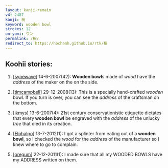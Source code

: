 ```yaml
---
layout: kanji-remain
v4: 2487
kanji: 椀
keyword: wooden bowl
strokes: 12
on-yomi: ワン
permalink: /椀/
redirect_to: https://hochanh.github.io/rtk/椀
---
```


## Koohii stories: 

1) [<a href="http://kanji.koohii.com/profile/synewave">synewave</a>] 14-6-2007(42): <strong>Wooden bowl</strong>s made of <em>wood</em> have the <em>address</em> of the maker on the on the side.

2) [<a href="http://kanji.koohii.com/profile/timcampbell">timcampbell</a>] 29-12-2008(13): This is a specially hand-crafted <em>wooden</em> bowl. If you turn is over, you can see the <em>address</em> of the craftsman on the bottom.

3) [<a href="http://kanji.koohii.com/profile/ikmys">ikmys</a>] 13-6-2007(4): 21st century conservationistic etiquette dictates that every<strong> wooden bowl</strong> be engraved with the <em>address</em> of the unlucky <em>tree</em> that died in its creation.

4) [<a href="http://kanji.koohii.com/profile/Elphalpo">Elphalpo</a>] 13-7-2012(1): I got a splinter from eating out of a<strong> wooden bowl</strong>, so I checked the <em>wood</em> for the <em>address</em> of the manufacturer so I knew where to go to complain.

5) [<a href="http://kanji.koohii.com/profile/oregum">oregum</a>] 22-12-2011(1): I made sure that all my WOODED BOWLS have my ADDRESS written on them.

